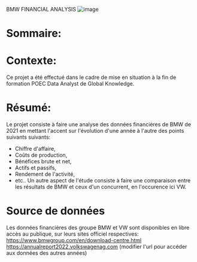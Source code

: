 BMW FINANCIAL ANALYSIS
![image](https://github.com/elho2007/BMW/assets/34011591/f2f9cfd2-6341-455d-93f9-7fd244648d0b)

# Sommaire:

# Contexte:
Ce projet a été effectué dans le cadre de mise en situation à la fin de formation POEC Data Analyst de Global Knowledge.

# Résumé:
Le projet consiste à faire une analyse des données financières de BMW de 2021 en mettant l'accent sur l'évolution d'une année à l'autre des points suivants suivants: 
- Chiffre d'affaire, 
- Coûts de production,
- Bénéfices brute et net,
- Actifs et passifs,
- Rendement de l'activité,
- etc.. 
Un autre aspect de l'étude consiste à faire une comparaison entre les résultats de BMW et ceux d'un concurrent, en l'occurence ici VW.
 
# Source de données
Les données financières des groupe BMW et VW sont disponibles en libre accès au publique, sur leurs sites officiel respectives:
https://www.bmwgroup.com/en/download-centre.html
https://annualreport2022.volkswagenag.com (modifier l'url pour accéder aux données des autres années)


